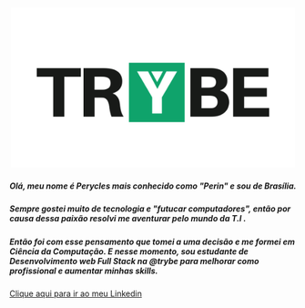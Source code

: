 <p align="center">
<img src="https://github.com/PeryclesReis/PeryclesReis/blob/master/trybeFig.png" width="500px">
</p>



<p>

##### Olá, meu nome é Perycles mais conhecido como "Perin" e sou de Brasília.
##### Sempre gostei muito de tecnologia e "futucar computadores", então por causa dessa paixão resolvi me aventurar pelo mundo da T.I .
##### Então foi com esse pensamento que tomei a uma decisão e me formei em Ciência da Computação. E nesse momento, sou estudante de Desenvolvimento web Full Stack na @trybe para melhorar como profissional e aumentar minhas skills.

</p>

<a href="https://www.linkedin.com/in/perycles-floriano/" > Clique aqui para ir ao meu Linkedin </a>

